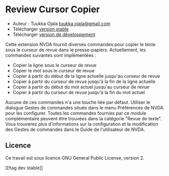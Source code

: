 # Review Cursor Copier #

* Auteur : Tuukka Ojala <tuukka.ojala@gmail.com>
* Télécharger [version stable][1]
* Télécharger [version de développement][2]

Cette extension NVDA fournit diverses commandes pour copier le texte sous le
curseur de revue dans le presse-papiers. Actuellement, les commandes
suivantes sont implémentées :

* Copier la ligne sous le curseur de revue
* Copier le mot sous le curseur de revue
* Copier à partir du début de la ligne actuelle jusqu'au curseur de revue
* Copier à partir du curseur de revue jusqu'à la fin de la ligne actuelle
* Copier à partir du début du mot actuel jusqu'au curseur de revue
* Copier à partir du curseur de revue jusqu'à la fin du mot actuel

Aucune de ces commandes n'a une touche liée par défaut. Utiliser le dialogue
Gestes de commandes située dans le menu Préférences de NVDA pour les
configurer. Toutes les commandes fournies par ce module complémentaire
peuvent être trouvées dans la catégorie "Revue de texte". Vous trouverez
plus d'informations sur la configuration et la modification des Gestes de
commandes dans le Guide de l'utilisateur de NVDA.

## Licence

Ce travail est sous licence GNU General Public License, version 2.

[[!tag dev stable]]

[1]: https://addons.nvda-project.org/files/get.php?file=rccp

[2]: https://addons.nvda-project.org/files/get.php?file=rccp-dev
